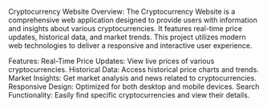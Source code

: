 Cryptocurrency Website
Overview:
The Cryptocurrency Website is a comprehensive web application designed to provide users with information and insights about various cryptocurrencies. It features real-time price updates, historical data, and market trends. This project utilizes modern web technologies to deliver a responsive and interactive user experience.

Features:
Real-Time Price Updates: View live prices of various cryptocurrencies.
Historical Data: Access historical price charts and trends.
Market Insights: Get market analysis and news related to cryptocurrencies.
Responsive Design: Optimized for both desktop and mobile devices.
Search Functionality: Easily find specific cryptocurrencies and view their details.
